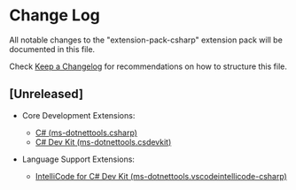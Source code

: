 # Change Log

All notable changes to the "extension-pack-csharp" extension pack will be documented in this file.

Check [Keep a Changelog](http://keepachangelog.com/) for recommendations on how to structure this file.

## [Unreleased]

- Core Development Extensions:
  - [C# (ms-dotnettools.csharp)](https://marketplace.visualstudio.com/items?itemName=ms-dotnettools.csharp)
  - [C# Dev Kit (ms-dotnettools.csdevkit)](https://marketplace.visualstudio.com/items?itemName=ms-dotnettools.csdevkit)

- Language Support Extensions:
  - [IntelliCode for C# Dev Kit (ms-dotnettools.vscodeintellicode-csharp)](https://marketplace.visualstudio.com/items?itemName=ms-dotnettools.vscodeintellicode-csharp)
